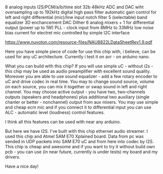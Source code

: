 8 analog inputs
I2S/PCM/a/b/time slot
32b 48kHz ADC and DAC wiht oversampling up to 192kHz
digital high pass filter
automatic gain control for left and right differential (mic)/line input
notch filter
5 (selectable) band equalizer
3D enchancement
DAC Dither
6 analog mixers + 1 for differential output (power up to 1W)
PLL - clock input from 8MHz to 33MHz
low noise bias current for electret mic
controlled by simple I2C interface

https://www.nuvoton.com/resource-files/NAU8822LDataSheetRev1.9.pdf

Here you have simple piece of code for use this chip with, i believe, can be used for any uC architecture.
Currently i test it on avr - on arduino nano.

What you can build with this chip? If you will use simple uC - without i2s - this chip may be used as audio
preamplifier with excellent sound quality. Moreover you are able to use sound equalizer - add a few rotary
encoder to uC and drive codec in real time. You may to change sound source, volume on each source, you can
mix it together or swap sound in left and right channel. You may choose active output - you have two, two-channels
outputs (speakers and headphones) plus additional two auxiliary (single chanler or better - nonchannel) output
from aux mixers. You may use simple and cheap ecm mic and if you connect it to differential input you can
use ALC - automatic level (loudness) control features.

I think all this features can be used with near any arduino.

But here we have I2S. I've built with this chip ethernet audio streamer. I used this chip
and Atmel SAM E70 Xplained board. Data from pc was sended in UDP packets into SAM E70 uC
and from here into codec by I2S. This chip is cheap and awesome and if you want to try it
without build own pcb - you can use (in near future, currently is under tests) my board and my drivers.

Have a nice day!
